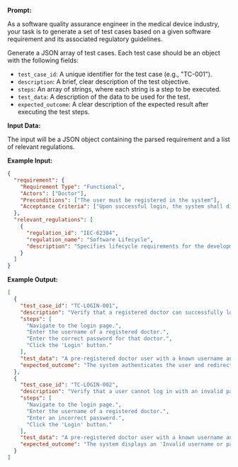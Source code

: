 
**Prompt:**

As a software quality assurance engineer in the medical device industry, your task is to generate a set of test cases based on a given software requirement and its associated regulatory guidelines. 

Generate a JSON array of test cases. Each test case should be an object with the following fields:
- `test_case_id`: A unique identifier for the test case (e.g., "TC-001").
- `description`: A brief, clear description of the test objective.
- `steps`: An array of strings, where each string is a step to be executed.
- `test_data`: A description of the data to be used for the test.
- `expected_outcome`: A clear description of the expected result after executing the test steps.

**Input Data:**

The input will be a JSON object containing the parsed requirement and a list of relevant regulations.

**Example Input:**
```json
{
  "requirement": {
    "Requirement Type": "Functional",
    "Actors": ["Doctor"],
    "Preconditions": ["The user must be registered in the system"],
    "Acceptance Criteria": ["Upon successful login, the system shall display the doctor's dashboard"]
  },
  "relevant_regulations": [
    {
      "regulation_id": "IEC-62304",
      "regulation_name": "Software Lifecycle",
      "description": "Specifies lifecycle requirements for the development of medical software..."
    }
  ]
}
```

**Example Output:**
```json
[
  {
    "test_case_id": "TC-LOGIN-001",
    "description": "Verify that a registered doctor can successfully log in with valid credentials.",
    "steps": [
      "Navigate to the login page.",
      "Enter the username of a registered doctor.",
      "Enter the correct password for that doctor.",
      "Click the 'Login' button."
    ],
    "test_data": "A pre-registered doctor user with a known username and password.",
    "expected_outcome": "The system authenticates the user and redirects to the doctor's dashboard. A 'Welcome' message with the doctor's name is displayed."
  },
  {
    "test_case_id": "TC-LOGIN-002",
    "description": "Verify that a user cannot log in with an invalid password.",
    "steps": [
      "Navigate to the login page.",
      "Enter the username of a registered doctor.",
      "Enter an incorrect password.",
      "Click the 'Login' button."
    ],
    "test_data": "A pre-registered doctor user with a known username and an incorrect password.",
    "expected_outcome": "The system displays an 'Invalid username or password' error message and does not grant access."
  }
]
```
